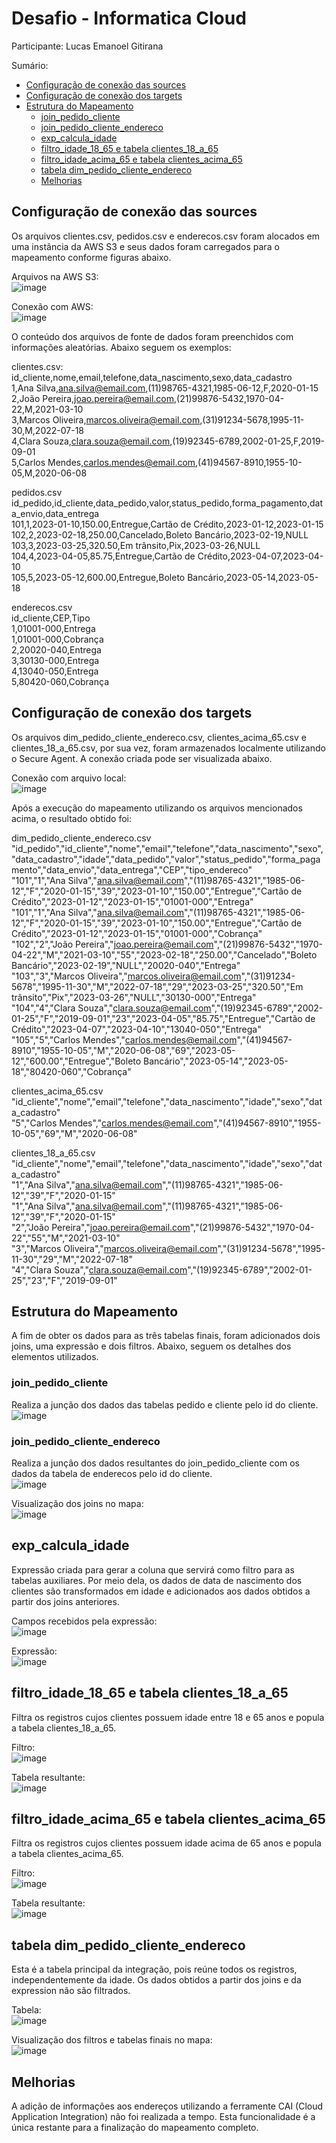 # Desafio - Informatica Cloud
Participante: Lucas Emanoel Gitirana

Sumário:
- [Configuração de conexão das sources](#configuração-de-conexão-das-sources)
- [Configuração de conexão dos targets](#configuração-de-conexão-dos-targets)
- [Estrutura do Mapeamento](#estrutura-do-mapeamento)
  - [join_pedido_cliente](#join_pedido_cliente)
  - [join_pedido_cliente_endereco](#join_pedido_cliente_endereco)
  - [exp_calcula_idade](#exp_calcula_idade)
  - [filtro_idade_18_65 e tabela clientes_18_a_65](#filtro_idade_18_65-e-tabela-clientes_18_a_65)
  - [filtro_idade_acima_65 e tabela clientes_acima_65](#filtro_idade_acima_65-e-tabela-clientes_acima_65)
  - [tabela dim_pedido_cliente_endereco](#tabela-dim_pedido_cliente_endereco)
  - [Melhorias](#melhorias)

## Configuração de conexão das sources
Os arquivos clientes.csv, pedidos.csv e enderecos.csv foram alocados em uma instância da AWS S3 e seus dados foram carregados para o mapeamento conforme figuras abaixo.

Arquivos na AWS S3:  
![image](https://github.com/user-attachments/assets/9424f0fe-5a54-420e-b955-0af983a43ddd)

Conexão com AWS:  
![image](https://github.com/user-attachments/assets/bab52da9-5e5a-47f6-b0d5-e7174db98268)

O conteúdo dos arquivos de fonte de dados foram preenchidos com informações aleatórias. Abaixo seguem os exemplos:

clientes.csv:  
id_cliente,nome,email,telefone,data_nascimento,sexo,data_cadastro  
1,Ana Silva,ana.silva@email.com,(11)98765-4321,1985-06-12,F,2020-01-15  
2,João Pereira,joao.pereira@email.com,(21)99876-5432,1970-04-22,M,2021-03-10  
3,Marcos Oliveira,marcos.oliveira@email.com,(31)91234-5678,1995-11-30,M,2022-07-18  
4,Clara Souza,clara.souza@email.com,(19)92345-6789,2002-01-25,F,2019-09-01  
5,Carlos Mendes,carlos.mendes@email.com,(41)94567-8910,1955-10-05,M,2020-06-08  

pedidos.csv  
id_pedido,id_cliente,data_pedido,valor,status_pedido,forma_pagamento,data_envio,data_entrega  
101,1,2023-01-10,150.00,Entregue,Cartão de Crédito,2023-01-12,2023-01-15  
102,2,2023-02-18,250.00,Cancelado,Boleto Bancário,2023-02-19,NULL  
103,3,2023-03-25,320.50,Em trânsito,Pix,2023-03-26,NULL  
104,4,2023-04-05,85.75,Entregue,Cartão de Crédito,2023-04-07,2023-04-10  
105,5,2023-05-12,600.00,Entregue,Boleto Bancário,2023-05-14,2023-05-18  

enderecos.csv  
id_cliente,CEP,Tipo  
1,01001-000,Entrega  
1,01001-000,Cobrança  
2,20020-040,Entrega  
3,30130-000,Entrega  
4,13040-050,Entrega  
5,80420-060,Cobrança 

## Configuração de conexão dos targets
Os arquivos dim_pedido_cliente_endereco.csv, clientes_acima_65.csv e clientes_18_a_65.csv, por sua vez, foram armazenados localmente utilizando o Secure Agent. A conexão criada pode ser visualizada abaixo.

Conexão com arquivo local:  
![image](https://github.com/user-attachments/assets/6f32dd90-2c1b-4e34-aa6d-9dce5a3af547)

Após a execução do mapeamento utilizando os arquivos mencionados acima, o resultado obtido foi:

dim_pedido_cliente_endereco.csv  
"id_pedido","id_cliente","nome","email","telefone","data_nascimento","sexo","data_cadastro","idade","data_pedido","valor","status_pedido","forma_pagamento","data_envio","data_entrega","CEP","tipo_endereco"  
"101","1","Ana Silva","ana.silva@email.com","(11)98765-4321","1985-06-12","F","2020-01-15","39","2023-01-10","150.00","Entregue","Cartão de Crédito","2023-01-12","2023-01-15","01001-000","Entrega"  
"101","1","Ana Silva","ana.silva@email.com","(11)98765-4321","1985-06-12","F","2020-01-15","39","2023-01-10","150.00","Entregue","Cartão de Crédito","2023-01-12","2023-01-15","01001-000","Cobrança"  
"102","2","João Pereira","joao.pereira@email.com","(21)99876-5432","1970-04-22","M","2021-03-10","55","2023-02-18","250.00","Cancelado","Boleto Bancário","2023-02-19","NULL","20020-040","Entrega"  
"103","3","Marcos Oliveira","marcos.oliveira@email.com","(31)91234-5678","1995-11-30","M","2022-07-18","29","2023-03-25","320.50","Em trânsito","Pix","2023-03-26","NULL","30130-000","Entrega"  
"104","4","Clara Souza","clara.souza@email.com","(19)92345-6789","2002-01-25","F","2019-09-01","23","2023-04-05","85.75","Entregue","Cartão de Crédito","2023-04-07","2023-04-10","13040-050","Entrega"  
"105","5","Carlos Mendes","carlos.mendes@email.com","(41)94567-8910","1955-10-05","M","2020-06-08","69","2023-05-12","600.00","Entregue","Boleto Bancário","2023-05-14","2023-05-18","80420-060","Cobrança" 

clientes_acima_65.csv  
"id_cliente","nome","email","telefone","data_nascimento","idade","sexo","data_cadastro"  
"5","Carlos Mendes","carlos.mendes@email.com","(41)94567-8910","1955-10-05","69","M","2020-06-08"  

clientes_18_a_65.csv  
"id_cliente","nome","email","telefone","data_nascimento","idade","sexo","data_cadastro"  
"1","Ana Silva","ana.silva@email.com","(11)98765-4321","1985-06-12","39","F","2020-01-15"  
"1","Ana Silva","ana.silva@email.com","(11)98765-4321","1985-06-12","39","F","2020-01-15"  
"2","João Pereira","joao.pereira@email.com","(21)99876-5432","1970-04-22","55","M","2021-03-10"  
"3","Marcos Oliveira","marcos.oliveira@email.com","(31)91234-5678","1995-11-30","29","M","2022-07-18"  
"4","Clara Souza","clara.souza@email.com","(19)92345-6789","2002-01-25","23","F","2019-09-01"  

## Estrutura do Mapeamento
A fim de obter os dados para as três tabelas finais, foram adicionados dois joins, uma expressão e dois filtros. Abaixo, seguem os detalhes dos elementos utilizados.

### join_pedido_cliente  
Realiza a junção dos dados das tabelas pedido e cliente pelo id do cliente.  
![image](https://github.com/user-attachments/assets/3e6998b7-3f5f-4efc-a51a-d97a87519fd0)  

### join_pedido_cliente_endereco
Realiza a junção dos dados resultantes do join_pedido_cliente com os dados da tabela de enderecos pelo id do cliente.  
![image](https://github.com/user-attachments/assets/ae911f8f-eb9d-47d3-a050-b7127f806950)

Visualização dos joins no mapa:  
![image](https://github.com/user-attachments/assets/6874bd72-a75b-4bb4-b7d7-41642d6ef17a)

## exp_calcula_idade
Expressão criada para gerar a coluna que servirá como filtro para as tabelas auxiliares. Por meio dela, os dados de data de nascimento dos clientes são transformados em idade e adicionados aos dados obtidos a partir dos joins anteriores.

Campos recebidos pela expressão:  
![image](https://github.com/user-attachments/assets/3edf4ae3-f169-4391-a4c6-c09ea01b7ebd)

Expressão:  
![image](https://github.com/user-attachments/assets/c989fe55-ad0a-4b19-9dc3-530d3d0ec933)

## filtro_idade_18_65 e tabela clientes_18_a_65
Filtra os registros cujos clientes possuem idade entre 18 e 65 anos e popula a tabela clientes_18_a_65.

Filtro:  
![image](https://github.com/user-attachments/assets/0b1a1a53-9b7f-403b-905a-0b9e951326eb)

Tabela resultante:  
![image](https://github.com/user-attachments/assets/2b4b8b3a-b99e-40a4-b978-056be6bc9e80)

## filtro_idade_acima_65 e tabela clientes_acima_65
Filtra os registros cujos clientes possuem idade acima de 65 anos e popula a tabela clientes_acima_65.

Filtro:  
![image](https://github.com/user-attachments/assets/2377d3b5-f199-40cc-94fe-786bcfe3e34c)

Tabela resultante:  
![image](https://github.com/user-attachments/assets/066e3350-9114-4c3d-9675-8a82c0544740)

## tabela dim_pedido_cliente_endereco
Esta é a tabela principal da integração, pois reúne todos os registros, independentemente da idade. Os dados obtidos a partir dos joins e da expression não são filtrados.

Tabela:  
![image](https://github.com/user-attachments/assets/2ad4f69c-6207-416a-b9f9-99862233cb1f)

Visualização dos filtros e tabelas finais no mapa:  
![image](https://github.com/user-attachments/assets/59db5075-22a2-4f0b-bad7-d6af117c1765)

## Melhorias
A adição de informações aos endereços utilizando a ferramente CAI (Cloud Application Integration) não foi realizada a tempo. Esta funcionalidade é a única restante para a finalização do mapeamento completo.
